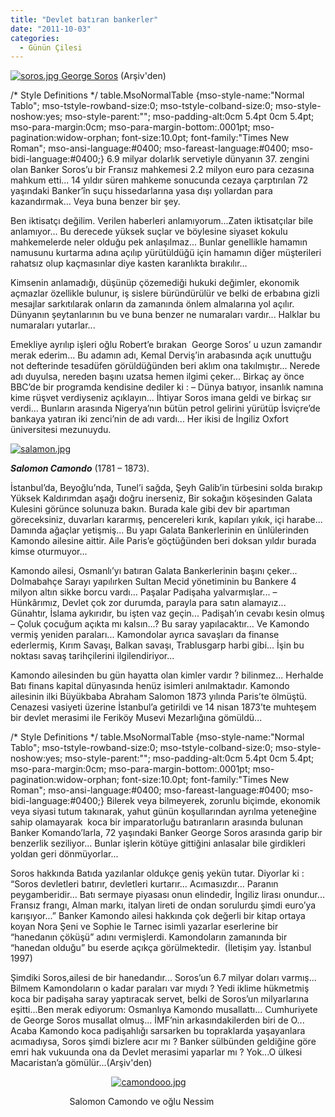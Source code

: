 ```yaml
---
title: "Devlet batıran bankerler"
date: "2011-10-03"
categories: 
  - Günün Çilesi
---
```


 [![soros.jpg](/uploads/2011/10/soros.jpg) George Soros](/uploads/2011/10/soros.jpg "soros.jpg") (Arşiv'den)

/\* Style Definitions \*/ table.MsoNormalTable {mso-style-name:"Normal Tablo"; mso-tstyle-rowband-size:0; mso-tstyle-colband-size:0; mso-style-noshow:yes; mso-style-parent:""; mso-padding-alt:0cm 5.4pt 0cm 5.4pt; mso-para-margin:0cm; mso-para-margin-bottom:.0001pt; mso-pagination:widow-orphan; font-size:10.0pt; font-family:"Times New Roman"; mso-ansi-language:#0400; mso-fareast-language:#0400; mso-bidi-language:#0400;} 6.9 milyar dolarlık servetiyle dünyanın 37. zengini olan Banker Soros’u bir Fransız mahkemesi 2.2 milyon euro para cezasına mahkum etti... 14 yıldır süren mahkeme sonucunda cezaya çarptırılan 72 yaşındaki Banker’în suçu hissedarlarına yasa dışı yollardan para kazandırmak... Veya buna benzer bir şey.

Ben iktisatçı değilim. Verilen haberleri anlamıyorum...Zaten iktisatçılar bile anlamıyor... Bu derecede yüksek suçlar ve böylesine siyaset kokulu mahkemelerde neler olduğu pek anlaşılmaz... Bunlar genellikle hamamın namusunu kurtarma adına açılıp yürütüldüğü için hamamın diğer müşterileri rahatsız olup kaçmasınlar diye kasten karanlıkta bırakılır...

Kimsenin anlamadığı, düşünüp çözemediği hukuki değimler, ekonomik açmazlar özellikle bulunur, iş sislere büründürülür ve belki de erbabına gizli mesajlar sarkıtılarak onların da zamanında önlem almalarına yol açılır. Dünyanın şeytanlarının bu ve buna benzer ne numaraları vardır... Halklar bu numaraları yutarlar...

Emekliye ayrılıp işleri oğlu Robert’e bırakan  George Soros’ u uzun zamandır merak ederim... Bu adamın adı, Kemal Derviş’in arabasında açık unuttuğu not defterinde tesadüfen görüldüğünden beri aklım ona takılmıştır... Nerede adı duyulsa, nereden başını uzatsa hemen ilgimi çeker... Birkaç ay önce BBC’de bir programda kendisine dediler ki : – Dünya batıyor, insanlık namına kime rüşvet verdiyseniz açıklayın... İhtiyar Soros imana geldi ve birkaç sır verdi... Bunların arasında Nigerya’nın bütün petrol gelirini yürütüp İsviçre’de bankaya yatıran iki zenci’nin de adı vardı... Her ikisi de İngiliz Oxfort üniversitesi mezunuydu.

[![salamon.jpg](/uploads/2011/10/salamon.jpg)](/uploads/2011/10/salamon.jpg "salamon.jpg")

_**Salomon Camondo**_ (1781 – 1873).

İstanbul’da, Beyoğlu’nda, Tunel’i sağda, Şeyh Galib’in türbesini solda bırakıp Yüksek Kaldırımdan aşağı doğru inerseniz, Bir sokağın köşesinden Galata Kulesini görünce solunuza bakın. Burada kale gibi dev bir apartıman göreceksiniz, duvarları kararmış, pencereleri kırık, kapıları yıkık, içi harabe... Damında ağaçlar yetişmiş... Bu yapı Galata Bankerlerinin en ünlülerinden Kamondo ailesine aittir. Aile Paris’e göçtüğünden beri doksan yıldır burada kimse oturmuyor...

Kamondo ailesi, Osmanlı’yı batıran Galata Bankerlerinin başını çeker... Dolmabahçe Sarayı yapılırken Sultan Mecid yönetiminin bu Bankere 4 milyon altın sikke borcu vardı... Paşalar Padişaha yalvarmışlar... – Hünkârımız, Devlet çok zor durumda, parayla para satın alamayız... Günahtır, İslama aykırıdır, bu işten vaz geçin... Padişah’ın cevabı kesin olmuş – Çoluk çocuğum açıkta mı kalsın...? Bu saray yapılacaktır... Ve Kamondo vermiş yeniden paraları... Kamondolar ayrıca savaşları da finanse ederlermiş, Kırım Savaşı, Balkan savaşı, Trablusgarp harbi gibi... İşin bu noktası savaş tarihçilerini ilgilendiriyor...

Kamondo ailesinden bu gün hayatta olan kimler vardır ? bilinmez... Herhalde Batı finans kapital dünyasında henüz isimleri anılmaktadır. Kamondo ailesinin ilki Büyükbaba Abraham Salomon 1873 yılında Paris’te ölmüştü. Cenazesi vasiyeti üzerine İstanbul’a getirildi ve 14 nisan 1873’te muhteşem bir devlet merasimi ile Feriköy Musevi Mezarlığına gömüldü...

/\* Style Definitions \*/ table.MsoNormalTable {mso-style-name:"Normal Tablo"; mso-tstyle-rowband-size:0; mso-tstyle-colband-size:0; mso-style-noshow:yes; mso-style-parent:""; mso-padding-alt:0cm 5.4pt 0cm 5.4pt; mso-para-margin:0cm; mso-para-margin-bottom:.0001pt; mso-pagination:widow-orphan; font-size:10.0pt; font-family:"Times New Roman"; mso-ansi-language:#0400; mso-fareast-language:#0400; mso-bidi-language:#0400;} Bilerek veya bilmeyerek, zorunlu biçimde, ekonomik veya siyasi tutum takınarak, yahut günün koşullarından ayrılma yeteneğine sahip olamayarak  koca bir imparatorluğu batıranların arasında bulunan Banker Komando’larla, 72 yaşındaki Banker George Soros arasında garip bir benzerlik seziliyor... Bunlar işlerin kötüye gittiğini anlasalar bile girdikleri yoldan geri dönmüyorlar...

Soros hakkında Batıda yazılanlar oldukçe geniş yekün tutar. Diyorlar ki : “Soros devletleri batırır, devletleri kurtarır... Acımasızdır... Paranın peygamberidir... Batı sermaye piyasası onun elindedir, İngiliz lirası onundur... Fransız frangı, Alman markı, italyan lireti de ondan sorulurdu şimdi euro’ya karışıyor...” Banker Kamondo ailesi hakkında çok değerli bir kitap ortaya koyan Nora Şeni ve Sophie le Tarnec isimli yazarlar eserlerine bir “hanedanın çöküşü” adını vermişlerdi. Kamondoların zamanında bir “hanedan olduğu” bu eserde açıkça görülmektedir.  (İletişim yay. İstanbul 1997)

Şimdiki Soros,ailesi de bir hanedandır... Soros’un 6.7 milyar doları varmış... Bilmem Kamondoların o kadar paraları var mıydı ? Yedi iklime hükmetmiş koca bir padişaha saray yaptıracak servet, belki de Soros’un milyarlarına eşitti...Ben merak ediyorum: Osmanlıya Kamondo musallattı... Cumhuriyete de George Soros musallat olmuş... İMF’nin arkasındakilerden biri de O... Acaba Kamondo koca padişahlığı sarsarken bu topraklarda yaşayanlara acımadıysa, Soros şimdi bizlere acır mı ? Banker sülbünden geldiğine göre emri hak vukuunda ona da Devlet merasimi yaparlar mı ? Yok...O ülkesi Macaristan’a gömülür...(Arşiv'den)

                                         [![camondooo.jpg](/uploads/2011/10/camondooo.jpg)](/uploads/2011/10/camondooo.jpg "camondooo.jpg")

                        Salomon Camondo ve oğlu Nessim
